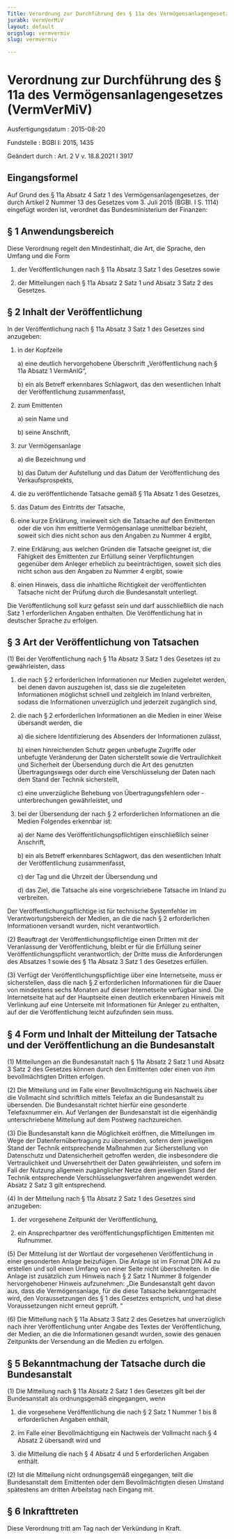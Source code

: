 ```yaml
---
Title: Verordnung zur Durchführung des § 11a des Vermögensanlagengesetzes
jurabk: VermVerMiV
layout: default
origslug: vermvermiv
slug: vermvermiv

---
```


# Verordnung zur Durchführung des § 11a des Vermögensanlagengesetzes (VermVerMiV)

Ausfertigungsdatum
:   2015-08-20

Fundstelle
:   BGBl I: 2015, 1435

Geändert durch
:   Art. 2 V v. 18.8.2021 I 3917


## Eingangsformel

Auf Grund des § 11a Absatz 4 Satz 1 des Vermögensanlagengesetzes, der
durch Artikel 2 Nummer 13 des Gesetzes vom 3. Juli 2015 (BGBl. I S.
1114) eingefügt worden ist, verordnet das Bundesministerium der
Finanzen:


## § 1 Anwendungsbereich

Diese Verordnung regelt den Mindestinhalt, die Art, die Sprache, den
Umfang und die Form

1.  der Veröffentlichungen nach § 11a Absatz 3 Satz 1 des Gesetzes sowie


2.  der Mitteilungen nach § 11a Absatz 2 Satz 1 und Absatz 3 Satz 2 des
    Gesetzes.





## § 2 Inhalt der Veröffentlichung

In der Veröffentlichung nach § 11a Absatz 3 Satz 1 des Gesetzes sind
anzugeben:

1.  in der Kopfzeile

    a)  eine deutlich hervorgehobene Überschrift „Veröffentlichung nach § 11a
        Absatz 1 VermAnlG“,


    b)  ein als Betreff erkennbares Schlagwort, das den wesentlichen Inhalt
        der Veröffentlichung zusammenfasst,





2.  zum Emittenten

    a)  sein Name und


    b)  seine Anschrift,





3.  zur Vermögensanlage

    a)  die Bezeichnung und


    b)  das Datum der Aufstellung und das Datum der Veröffentlichung des
        Verkaufsprospekts,





4.  die zu veröffentlichende Tatsache gemäß § 11a Absatz 1 des Gesetzes,


5.  das Datum des Eintritts der Tatsache,


6.  eine kurze Erklärung, inwieweit sich die Tatsache auf den Emittenten
    oder die von ihm emittierte Vermögensanlage unmittelbar bezieht,
    soweit sich dies nicht schon aus den Angaben zu Nummer 4 ergibt,


7.  eine Erklärung, aus welchen Gründen die Tatsache geeignet ist, die
    Fähigkeit des Emittenten zur Erfüllung seiner Verpflichtungen
    gegenüber dem Anleger erheblich zu beeinträchtigen, soweit sich dies
    nicht schon aus den Angaben zu Nummer 4 ergibt, sowie


8.  einen Hinweis, dass die inhaltliche Richtigkeit der veröffentlichten
    Tatsache nicht der Prüfung durch die Bundesanstalt unterliegt.



Die Veröffentlichung soll kurz gefasst sein und darf ausschließlich
die nach Satz 1 erforderlichen Angaben enthalten. Die Veröffentlichung
hat in deutscher Sprache zu erfolgen.


## § 3 Art der Veröffentlichung von Tatsachen

(1) Bei der Veröffentlichung nach § 11a Absatz 3 Satz 1 des Gesetzes
ist zu gewährleisten, dass

1.  die nach § 2 erforderlichen Informationen nur Medien zugeleitet
    werden, bei denen davon auszugehen ist, dass sie die zugeleiteten
    Informationen möglichst schnell und zeitgleich im Inland verbreiten,
    sodass die Informationen unverzüglich und jederzeit zugänglich sind,


2.  die nach § 2 erforderlichen Informationen an die Medien in einer Weise
    übersandt werden, die

    a)  die sichere Identifizierung des Absenders der Informationen zulässt,


    b)  einen hinreichenden Schutz gegen unbefugte Zugriffe oder unbefugte
        Veränderung der Daten sicherstellt sowie die Vertraulichkeit und
        Sicherheit der Übersendung durch die Art des genutzten
        Übertragungswegs oder durch eine Verschlüsselung der Daten nach dem
        Stand der Technik sicherstellt,


    c)  eine unverzügliche Behebung von Übertragungsfehlern oder
        -unterbrechungen gewährleistet, und





3.  bei der Übersendung der nach § 2 erforderlichen Informationen an die
    Medien Folgendes erkennbar ist:

    a)  der Name des Veröffentlichungspflichtigen einschließlich seiner
        Anschrift,


    b)  ein als Betreff erkennbares Schlagwort, das den wesentlichen Inhalt
        der Veröffentlichung zusammenfasst,


    c)  der Tag und die Uhrzeit der Übersendung und


    d)  das Ziel, die Tatsache als eine vorgeschriebene Tatsache im Inland zu
        verbreiten.






Der Veröffentlichungspflichtige ist für technische Systemfehler im
Verantwortungsbereich der Medien, an die die nach § 2 erforderlichen
Informationen versandt wurden, nicht verantwortlich.

(2) Beauftragt der Veröffentlichungspflichtige einen Dritten mit der
Veranlassung der Veröffentlichung, bleibt er für die Erfüllung seiner
Veröffentlichungspflicht verantwortlich; der Dritte muss die
Anforderungen des Absatzes 1 sowie des § 11a Absatz 3 Satz 1 des
Gesetzes erfüllen.

(3) Verfügt der Veröffentlichungspflichtige über eine Internetseite,
muss er sicherstellen, dass die nach § 2 erforderlichen Informationen
für die Dauer von mindestens sechs Monaten auf dieser Internetseite
verfügbar sind. Die Internetseite hat auf der Hauptseite einen
deutlich erkennbaren Hinweis mit Verlinkung auf eine Unterseite mit
Informationen für Anleger zu enthalten, auf der die Veröffentlichung
leicht aufzufinden sein muss.


## § 4 Form und Inhalt der Mitteilung der Tatsache und der Veröffentlichung an die Bundesanstalt

(1) Mitteilungen an die Bundesanstalt nach § 11a Absatz 2 Satz 1 und
Absatz 3 Satz 2 des Gesetzes können durch den Emittenten oder einen
von ihm bevollmächtigten Dritten erfolgen.

(2) Die Mitteilung und im Falle einer Bevollmächtigung ein Nachweis
über die Vollmacht sind schriftlich mittels Telefax an die
Bundesanstalt zu übersenden. Die Bundesanstalt richtet hierfür eine
gesonderte Telefaxnummer ein. Auf Verlangen der Bundesanstalt ist die
eigenhändig unterschriebene Mitteilung auf dem Postweg nachzureichen.

(3) Die Bundesanstalt kann die Möglichkeit eröffnen, die Mitteilungen
im Wege der Datenfernübertragung zu übersenden, sofern dem jeweiligen
Stand der Technik entsprechende Maßnahmen zur Sicherstellung von
Datenschutz und Datensicherheit getroffen werden, die insbesondere die
Vertraulichkeit und Unversehrtheit der Daten gewährleisten, und sofern
im Fall der Nutzung allgemein zugänglicher Netze dem jeweiligen Stand
der Technik entsprechende Verschlüsselungsverfahren angewendet werden.
Absatz 2 Satz 3 gilt entsprechend.

(4) In der Mitteilung nach § 11a Absatz 2 Satz 1 des Gesetzes sind
anzugeben:

1.  der vorgesehene Zeitpunkt der Veröffentlichung,


2.  ein Ansprechpartner des veröffentlichungspflichtigen Emittenten mit
    Rufnummer.




(5) Der Mitteilung ist der Wortlaut der vorgesehenen Veröffentlichung
in einer gesonderten Anlage beizufügen. Die Anlage ist im Format DIN
A4 zu erstellen und soll einen Umfang von einer Seite nicht
überschreiten. In die Anlage ist zusätzlich zum Hinweis nach § 2 Satz
1 Nummer 8 folgender hervorgehobener Hinweis aufzunehmen: „Die
Bundesanstalt geht davon aus, dass die Vermögensanlage, für die diese
Tatsache bekanntgemacht wird, den Voraussetzungen des § 1 des Gesetzes
entspricht, und hat diese Voraussetzungen nicht erneut geprüft. “

(6) Die Mitteilung nach § 11a Absatz 3 Satz 2 des Gesetzes hat
unverzüglich nach ihrer Veröffentlichung unter Angabe des Textes der
Veröffentlichung, der Medien, an die die Informationen gesandt wurden,
sowie des genauen Zeitpunkts der Versendung an die Medien zu erfolgen.


## § 5 Bekanntmachung der Tatsache durch die Bundesanstalt

(1) Die Mitteilung nach § 11a Absatz 2 Satz 1 des Gesetzes gilt bei
der Bundesanstalt als ordnungsgemäß eingegangen, wenn

1.  die vorgesehene Veröffentlichung die nach § 2 Satz 1 Nummer 1 bis 8
    erforderlichen Angaben enthält,


2.  im Falle einer Bevollmächtigung ein Nachweis der Vollmacht nach § 4
    Absatz 2 übersandt wird und


3.  die Mitteilung die nach § 4 Absatz 4 und 5 erforderlichen Angaben
    enthält.




(2) Ist die Mitteilung nicht ordnungsgemäß eingegangen, teilt die
Bundesanstalt dem Emittenten oder dem Bevollmächtigten diesen Umstand
spätestens am dritten Arbeitstag nach Eingang mit.


## § 6 Inkrafttreten

Diese Verordnung tritt am Tag nach der Verkündung in Kraft.

